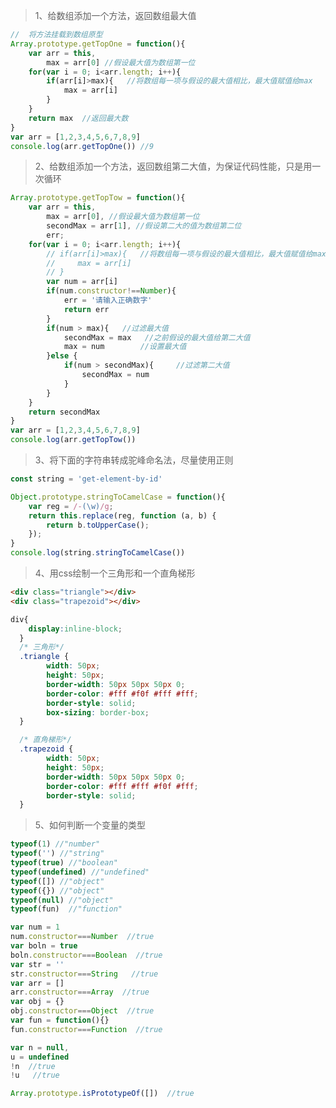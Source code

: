 <html>
    <p class="name" style="display:none;">前端面试题总结</p>
</html>
<html>
    <p class="tag" style="display:none;">笔记|原创</p>
</html>
<html>
    <p class="coverPic" style="display:none;">https://s2.ax1x.com/2019/11/18/Mc1m7j.png</p>
</html>
<html>
   <p class="reprint" style="display:none;"></p>
</html>
<html>
   <p class="case" style="display:none;"></p>
</html>
<html>
    <p class="author" style="display:none;">孙华鹏</p>
</html>
<html>
    <p class="date" style="display:none;">1570636800000</p>
</html>
<html>
    <p style="display:none">获取时间戳Date.parse(new Date());</p>
</html>
<html>
    <p class="id" style="display:none;">1570636800000</p>
</html>
<html>
    <p class="brief" style="display:none;">面试题总结，不断更新</p>
</html>


> 1、给数组添加一个方法，返回数组最大值

```javascript
//  将方法挂载到数组原型
Array.prototype.getTopOne = function(){
    var arr = this,
        max = arr[0] //假设最大值为数组第一位
    for(var i = 0; i<arr.length; i++){
        if(arr[i]>max){   //将数组每一项与假设的最大值相比，最大值赋值给max
            max = arr[i]    
        }
    }
    return max  //返回最大数
}
var arr = [1,2,3,4,5,6,7,8,9]
console.log(arr.getTopOne()) //9
```



> 2、给数组添加一个方法，返回数组第二大值，为保证代码性能，只是用一次循环

```javascript
Array.prototype.getTopTow = function(){
    var arr = this,
        max = arr[0], //假设最大值为数组第一位
        secondMax = arr[1], //假设第二大的值为数组第二位
        err;
    for(var i = 0; i<arr.length; i++){  
        // if(arr[i]>max){   //将数组每一项与假设的最大值相比，最大值赋值给max
        //     max = arr[i]
        // }
        var num = arr[i]
        if(num.constructor!==Number){
            err = '请输入正确数字'
            return err
        }
        if(num > max){   //过滤最大值
            secondMax = max   //之前假设的最大值给第二大值
            max = num        //设置最大值
        }else {
            if(num > secondMax){     //过滤第二大值
                secondMax = num  
            }
        }
    }
    return secondMax
}
var arr = [1,2,3,4,5,6,7,8,9]
console.log(arr.getTopTow())
```

> 3、将下面的字符串转成驼峰命名法，尽量使用正则

```javascript
const string = 'get-element-by-id'
```

```javascript
Object.prototype.stringToCamelCase = function(){
    var reg = /-(\w)/g;
    return this.replace(reg, function (a, b) {
        return b.toUpperCase();
    });
}
console.log(string.stringToCamelCase())

```

> 4、用css绘制一个三角形和一个直角梯形

```html
<div class="triangle"></div>
<div class="trapezoid"></div>
```

```css
div{
    display:inline-block;
  }
  /* 三角形*/
  .triangle {
        width: 50px;
        height: 50px;
        border-width: 50px 50px 50px 0;
        border-color: #fff #f0f #fff #fff;
        border-style: solid;
        box-sizing: border-box;
  }

  /* 直角梯形*/
  .trapezoid {
        width: 50px;
        height: 50px;
        border-width: 50px 50px 50px 0;
        border-color: #fff #fff #f0f #fff;
        border-style: solid;
  }
```



> 5、如何判断一个变量的类型

```javascript
typeof(1) //"number"
typeof('') //"string"
typeof(true) //"boolean"
typeof(undefined) //"undefined"
typeof([]) //"object"
typeof({}) //"object"
typeof(null) //"object"
typeof(fun)  //"function"
```

```javascript
var num = 1
num.constructor===Number  //true
var boln = true
boln.constructor===Boolean  //true
var str = ''
str.constructor===String   //true
var arr = []
arr.constructor===Array  //true
var obj = {}
obj.constructor===Object  //true
var fun = function(){}
fun.constructor===Function  //true

```

```javascript
var n = null,
u = undefined
!n  //true
!u   //true
```

```javascript
Array.prototype.isPrototypeOf([])  //true
```

















































